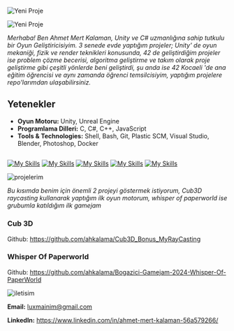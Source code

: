 
![Yeni Proje](https://github.com/user-attachments/assets/abf75f93-c0e0-4a2f-831f-5aed6221b862)

![Yeni Proje](https://github.com/user-attachments/assets/6cdfe43c-cbe3-4707-be45-ac5116a5d462)

*Merhaba! Ben Ahmet Mert Kalaman, Unity ve C# uzmanlığına sahip tutkulu bir Oyun Geliştiricisiyim. 3 senede evde yaptığım projeler; Unity' de oyun mekaniği, fizik ve render teknikleri konusunda, 42 de geliştirdiğim projeler ise problem çözme becerisi, algoritma geliştirme ve takım olarak proje geliştirme gibi çeşitli yönlerde beni geliştirdi, şu anda ise 42 Kocaeli 'de ana eğitim öğrencisi ve aynı zamanda öğrenci temsilcisiyim, yaptığım projelere repo'larımdan ulaşabilirsiniz.*


## Yetenekler
- **Oyun Motoru:** Unity, Unreal Engine
- **Programlama Dilleri:** C, C#, C++, JavaScript
- **Tools & Technologies:** Shell, Bash, Git, Plastic SCM, Visual Studio, Blender, Photoshop, Docker


##
[![My Skills](https://skillicons.dev/icons?i=c,cs,cpp&perline=3)](https://skillicons.dev)
[![My Skills](https://skillicons.dev/icons?i=docker,git,github&perline=3)](https://skillicons.dev)
[![My Skills](https://skillicons.dev/icons?i=linkedin,vim,wordpress&perline=3)](https://skillicons.dev)
[![My Skills](https://skillicons.dev/icons?i=sublime,unity,unreal&perline=3)](https://skillicons.dev)
[![My Skills](https://skillicons.dev/icons?i=vscode,ps,js&perline=3)](https://skillicons.dev)

![projelerim](https://github.com/user-attachments/assets/b809207f-3b8a-4da7-ba09-a67e734e5e8c)

*Bu kısımda benim için önemli 2 projeyi göstermek istiyorum, Cub3D raycasting kullanarak yaptığım ilk oyun motorum, whisper of paperworld ise grubumla katıldığım ilk gamejam*

### Cub 3D

Github: https://github.com/ahkalama/Cub3D_Bonus_MyRayCasting

### Whisper Of Paperworld

Github: https://github.com/ahkalama/Bogazici-Gamejam-2024-Whisper-Of-PaperWorld

![iletisim](https://github.com/user-attachments/assets/c526dab2-714d-4a6c-919a-fffa8ce3e170)

**Email:** luxmainim@gmail.com

**LinkedIn:** https://www.linkedin.com/in/ahmet-mert-kalaman-56a579266/


